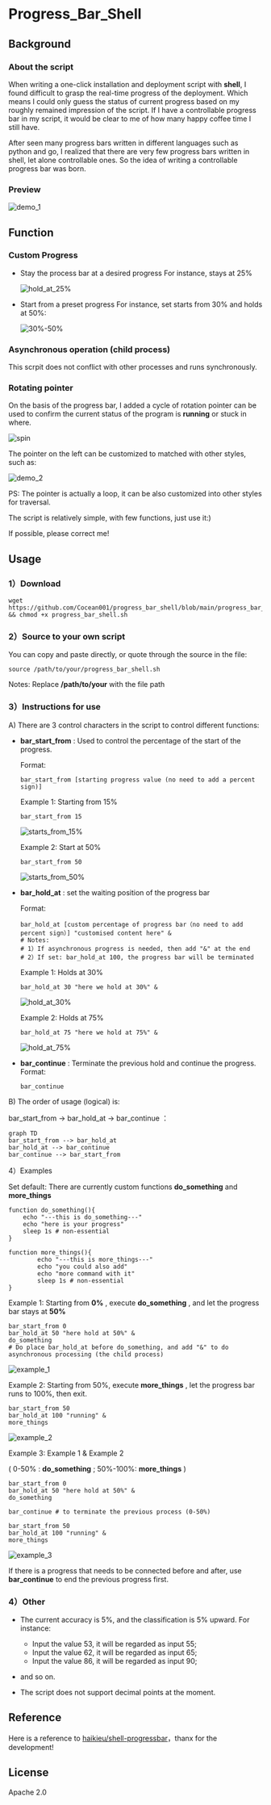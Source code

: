 # Progress_Bar_Shell

## Background

### About the script

When writing a one-click installation and deployment script with **shell**, I found difficult to grasp the real-time progress of the deployment. Which means I could only guess the status of current progress based on my roughly remained impression of the script. If I have a controllable progress bar in my script, it would be clear to me of how many happy coffee time I still have.

After seen many progress bars written in different languages such as python and go, I realized that there are very few progress bars written in shell, let alone controllable ones. So the idea of writing a controllable progress bar was born.

### Preview

![demo_1](demo_gif/demo_1.gif)

## Function

### Custom Progress

- Stay the process bar at a desired progress
  For instance, stays at 25%

  ![hold_at_25%](demo_gif/hold_at_25%25.gif)

- Start from a preset progress
  For instance, set starts from 30% and holds at 50%: 

  ![30%-50%](demo_gif/30%25-50%25.gif)

### Asynchronous operation (child process)

This scrpit does not conflict with other processes and runs synchronously.

### Rotating pointer

On the basis of the progress bar, I added a cycle of rotation pointer can be used to confirm the current status of the program is **running** or stuck in where.

![spin](demo_gif/spin.gif)

The pointer on the left can be customized to matched with other styles, such as:

![demo_2](demo_gif/demo_2.gif)

PS: The pointer is actually a loop, it can be also customized into other styles for traversal.

The script is relatively simple, with few functions, just use it:)

If possible, please correct me!

## Usage

### 1）Download

```
wget https://github.com/Cocean001/progress_bar_shell/blob/main/progress_bar_shell.sh && chmod +x progress_bar_shell.sh
```



### 2）Source to your own script

You can copy and paste directly, or quote through the source in the file:

```
source /path/to/your/progress_bar_shell.sh
```

Notes: Replace **/path/to/your** with the file path



### 3）Instructions for use

A) There are 3 control characters in the script to control different functions:

- **bar_start_from** : Used to control the percentage of the start of the progress.

  Format:

  ```shell
  bar_start_from [starting progress value (no need to add a percent sign)]
  ```

  Example 1: Starting from 15%

  ```shell
  bar_start_from 15
  ```

  ![starts_from_15%](demo_gif/starts_from_15%25.gif)

  Example 2: Start at 50%

  ```
  bar_start_from 50
  ```

  ![starts_from_50%](demo_gif/starts_from_50%25.gif)

  

- **bar_hold_at** : set the waiting position of the progress bar

  Format:

  ```shell
  bar_hold_at [custom percentage of progress bar（no need to add percent sign）] "customised content here" &
  # Notes:
  # 1）If asynchronous progress is needed, then add "&" at the end
  # 2）If set: bar_hold_at 100, the progress bar will be terminated
  ```

  Example 1: Holds at 30%

  ```shell
  bar_hold_at 30 "here we hold at 30%" &
  ```

  ![hold_at_30%](demo_gif/hold_at_30%25.gif)

  Example 2: Holds at 75%

  ```shell
  bar_hold_at 75 "here we hold at 75%" &
  ```

  ![hold_at_75%](demo_gif/hold_at_75%25.gif)

- **bar_continue** : Terminate the previous hold and continue the progress. Format:

  ```shell
  bar_continue
  ```



B) The order of usage (logical) is:

bar_start_from -> bar_hold_at -> bar_continue ：



```mermaid
graph TD
bar_start_from --> bar_hold_at
bar_hold_at --> bar_continue
bar_continue --> bar_start_from

```

4）Examples

Set default: There are currently custom functions **do_something** and **more_things**

```shell
function do_something(){
    echo "---this is do_something---"
    echo "here is your progress"
    sleep 1s # non-essential
}

function more_things(){
		echo "---this is more_things---"
		echo "you could also add"
		echo "more command with it"
		sleep 1s # non-essential
}
```



Example 1: Starting from **0%** , execute **do_something** , and let the progress bar stays at **50%**

```shell
bar_start_from 0
bar_hold_at 50 "here hold at 50%" & 
do_something
# Do place bar_hold_at before do_something, and add "&" to do asynchronous processing (the child process)
```

![example_1](demo_gif/example_1.gif)

Example 2: Starting from 50%, execute **more_things** , let the progress bar runs to 100%, then exit.

```shell
bar_start_from 50
bar_hold_at 100 "running" &
more_things
```

![example_2](demo_gif/example_2.gif)

Example 3: Example 1 & Example 2 

( 0-50% : **do_something** ; 50%-100%: **more_things** )

```shell
bar_start_from 0
bar_hold_at 50 "here hold at 50%" &
do_something

bar_continue # to terminate the previous process (0-50%)

bar_start_from 50
bar_hold_at 100 "running" &
more_things
```

![example_3](https://github.com/Cocean001/progress_bar_shell/blob/main/demo_gif/example_3.gif)

If there is a progress that needs to be connected before and after, use **bar_continue** to end the previous progress first.

### 4）Other

- The current accuracy is 5%, and the classification is 5% upward. For instance:

  - Input the value 53, it will be regarded as input 55;
  - Input the value 62, it will be regarded as input 65;
  - Input the value 86, it will be regarded as input 90;
- and so on.
- The script does not support decimal points at the moment.



## Reference

Here is a reference to  [haikieu/shell-progressbar](https://github.com/haikieu/shell-progressbar)，thanx for the development!



## License

Apache 2.0
